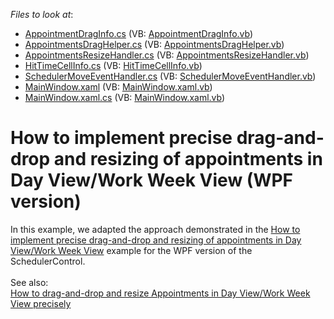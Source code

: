 <!-- default file list -->
*Files to look at*:

* [AppointmentDragInfo.cs](./CS/CustomHandlers/AppointmentDragInfo.cs) (VB: [AppointmentDragInfo.vb](./VB/CustomHandlers/AppointmentDragInfo.vb))
* [AppointmentsDragHelper.cs](./CS/CustomHandlers/AppointmentsDragHelper.cs) (VB: [AppointmentsDragHelper.vb](./VB/CustomHandlers/AppointmentsDragHelper.vb))
* [AppointmentsResizeHandler.cs](./CS/CustomHandlers/AppointmentsResizeHandler.cs) (VB: [AppointmentsResizeHandler.vb](./VB/CustomHandlers/AppointmentsResizeHandler.vb))
* [HitTimeCellInfo.cs](./CS/CustomHandlers/HitTimeCellInfo.cs) (VB: [HitTimeCellInfo.vb](./VB/CustomHandlers/HitTimeCellInfo.vb))
* [SchedulerMoveEventHandler.cs](./CS/CustomHandlers/SchedulerMoveEventHandler.cs) (VB: [SchedulerMoveEventHandler.vb](./VB/CustomHandlers/SchedulerMoveEventHandler.vb))
* [MainWindow.xaml](./CS/MainWindow.xaml) (VB: [MainWindow.xaml.vb](./VB/MainWindow.xaml.vb))
* [MainWindow.xaml.cs](./CS/MainWindow.xaml.cs) (VB: [MainWindow.xaml.vb](./VB/MainWindow.xaml.vb))
<!-- default file list end -->
# How to implement precise drag-and-drop and resizing of appointments in Day View/Work Week View (WPF version)


<p>In this example, we adapted the approach demonstrated in the <a href="https://www.devexpress.com/Support/Center/p/E4497">How to implement precise drag-and-drop and resizing of appointments in Day View/Work Week View</a> example for the WPF version of the SchedulerControl.<br><br>See also:<br><a href="https://www.devexpress.com/Support/Center/p/KA18706">How to drag-and-drop and resize Appointments in Day View/Work Week View precisely</a></p>

<br/>


